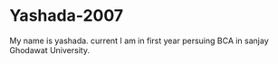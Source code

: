 # Yashada-2007
My name is yashada. current I am in first year persuing BCA in sanjay Ghodawat University.
